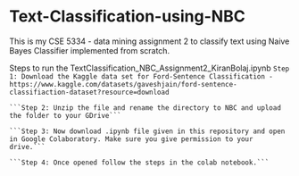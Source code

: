 # Text-Classification-using-NBC
This is my CSE 5334 - data mining assignment 2 to classify text using Naive Bayes Classifier implemented from scratch.

Steps to run the TextClassification_NBC_Assignment2_KiranBolaj.ipynb
    ```Step 1: Download the Kaggle data set for Ford-Sentence Classification - https://www.kaggle.com/datasets/gaveshjain/ford-sentence-classifiaction-dataset?resource=download```
    
    ```Step 2: Unzip the file and rename the directory to NBC and upload the folder to your GDrive```
    
    ```Step 3: Now download .ipynb file given in this repository and open in Google Colaboratory. Make sure you give permission to your drive.```
    
    ```Step 4: Once opened follow the steps in the colab notebook.```
